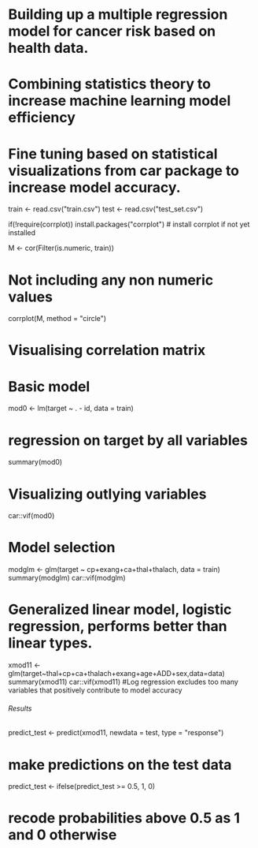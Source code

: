 # Building up a  multiple regression model for cancer risk based on health data.
# Combining statistics theory to increase machine learning model efficiency
# Fine tuning based on statistical visualizations from car package to increase model accuracy.

train <- read.csv("train.csv")
test <- read.csv("test_set.csv")

if(!require(corrplot)) install.packages("corrplot") # install corrplot if not yet installed

M <- cor(Filter(is.numeric, train))
# Not including any non numeric values
corrplot(M, method = "circle")
# Visualising correlation matrix

# Basic model
mod0 <- lm(target ~ . - id, data = train)
# regression on target by all variables
summary(mod0)
# Visualizing outlying variables
car::vif(mod0)

# Model selection

modglm <- glm(target ~ cp+exang+ca+thal+thalach, data = train)
summary(modglm)
car::vif(modglm)
# Generalized linear model, logistic regression, performs better than linear types.

xmod11 <- glm(target~thal+cp+ca+thalach+exang+age+ADD+sex,data=data)
summary(xmod11)
car::vif(xmod11)
#Log regression excludes too many variables that positively contribute to model accuracy

###### Results
predict_test <- predict(xmod11, newdata = test, type = "response")

# make predictions on the test data
predict_test <- ifelse(predict_test >= 0.5, 1, 0)

# recode probabilities above 0.5 as 1 and 0 otherwise
